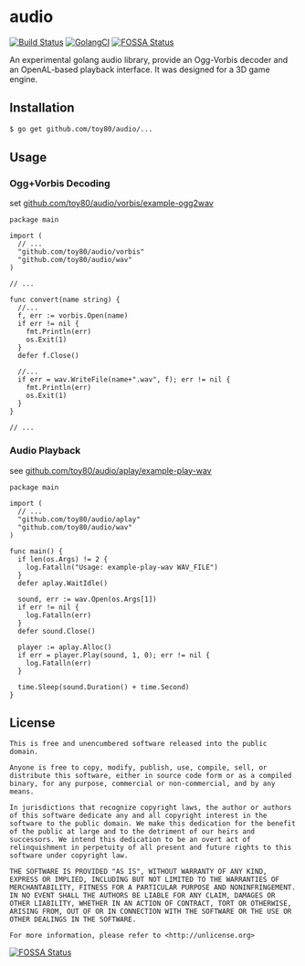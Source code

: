 # audio

[![Build Status](https://travis-ci.org/toy80/audio.svg?branch=master)](https://travis-ci.org/toy80/audio)
[![GolangCI](https://golangci.com/badges/github.com/toy80/audio.svg)](https://golangci.com)
[![FOSSA Status](https://app.fossa.com/api/projects/git%2Bgithub.com%2Ftoy80%2Faudio.svg?type=shield)](https://app.fossa.com/projects/git%2Bgithub.com%2Ftoy80%2Faudio?ref=badge_shield)


An experimental golang audio library, provide an Ogg-Vorbis decoder and an OpenAL-based playback interface.
It was designed for a 3D game engine.

## Installation

```bash
$ go get github.com/toy80/audio/...
```

## Usage

### Ogg+Vorbis Decoding

set [github.com/toy80/audio/vorbis/example-ogg2wav](https://github.com/toy80/audio/blob/master/vorbis/example-ogg2wav/example-ogg2wav.go)

```golang
package main

import (
  // ...
  "github.com/toy80/audio/vorbis"
  "github.com/toy80/audio/wav"
)

// ...

func convert(name string) {
  //...
  f, err := vorbis.Open(name)
  if err != nil {
    fmt.Println(err)
    os.Exit(1)
  }
  defer f.Close()

  //...
  if err = wav.WriteFile(name+".wav", f); err != nil {
    fmt.Println(err)
    os.Exit(1)
  }
}

// ...

```

### Audio Playback

see [github.com/toy80/audio/aplay/example-play-wav](https://github.com/toy80/audio/blob/master/aplay/example-play-wav/example-play-wav.go)

```golang
package main

import (
  // ...
  "github.com/toy80/audio/aplay"
  "github.com/toy80/audio/wav"
)

func main() {
  if len(os.Args) != 2 {
    log.Fatalln("Usage: example-play-wav WAV_FILE")
  }
  defer aplay.WaitIdle()

  sound, err := wav.Open(os.Args[1])
  if err != nil {
    log.Fatalln(err)
  }
  defer sound.Close()

  player := aplay.Alloc()
  if err = player.Play(sound, 1, 0); err != nil {
    log.Fatalln(err)
  }

  time.Sleep(sound.Duration() + time.Second)
}

```

## License

```text
This is free and unencumbered software released into the public domain.

Anyone is free to copy, modify, publish, use, compile, sell, or
distribute this software, either in source code form or as a compiled
binary, for any purpose, commercial or non-commercial, and by any
means.

In jurisdictions that recognize copyright laws, the author or authors
of this software dedicate any and all copyright interest in the
software to the public domain. We make this dedication for the benefit
of the public at large and to the detriment of our heirs and
successors. We intend this dedication to be an overt act of
relinquishment in perpetuity of all present and future rights to this
software under copyright law.

THE SOFTWARE IS PROVIDED "AS IS", WITHOUT WARRANTY OF ANY KIND,
EXPRESS OR IMPLIED, INCLUDING BUT NOT LIMITED TO THE WARRANTIES OF
MERCHANTABILITY, FITNESS FOR A PARTICULAR PURPOSE AND NONINFRINGEMENT.
IN NO EVENT SHALL THE AUTHORS BE LIABLE FOR ANY CLAIM, DAMAGES OR
OTHER LIABILITY, WHETHER IN AN ACTION OF CONTRACT, TORT OR OTHERWISE,
ARISING FROM, OUT OF OR IN CONNECTION WITH THE SOFTWARE OR THE USE OR
OTHER DEALINGS IN THE SOFTWARE.

For more information, please refer to <http://unlicense.org>
```

[![FOSSA Status](https://app.fossa.io/api/projects/git%2Bgithub.com%2Ftoy80%2Faudio.svg?type=large)](https://app.fossa.io/projects/git%2Bgithub.com%2Ftoy80%2Faudio?ref=badge_large)